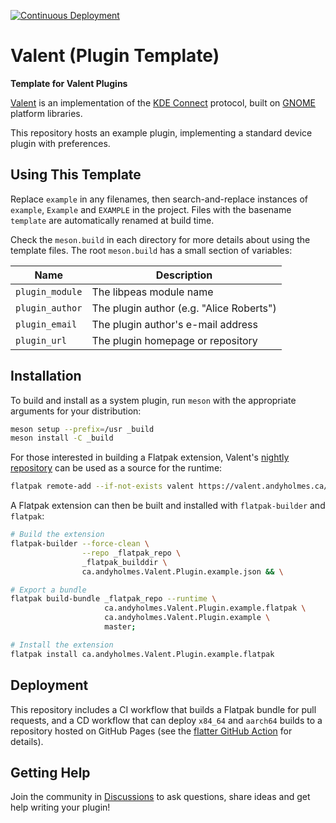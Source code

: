 [![Continuous Deployment](https://github.com/andyholmes/valent-plugin-example/actions/workflows/cd.yml/badge.svg)](https://github.com/andyholmes/valent-plugin-example/actions/workflows/cd.yml)

# Valent (Plugin Template)

**Template for Valent Plugins**

[Valent][valent] is an implementation of the [KDE Connect][kdeconnect] protocol,
built on [GNOME][gnome] platform libraries.

This repository hosts an example plugin, implementing a standard device plugin
with preferences.

## Using This Template

Replace `example` in any filenames, then search-and-replace instances of
`example`, `Example` and `EXAMPLE` in the project. Files with the basename
`template` are automatically renamed at build time.

Check the `meson.build` in each directory for more details about using the
template files. The root `meson.build` has a small section of variables:

| Name            | Description                                        |
|-----------------|----------------------------------------------------|
| `plugin_module` | The libpeas module name                            |
| `plugin_author` | The plugin author (e.g. "Alice Roberts")           |
| `plugin_email`  | The plugin author's e-mail address                 |
| `plugin_url`    | The plugin homepage or repository                  |

## Installation

To build and install as a system plugin, run `meson` with the appropriate
arguments for your distribution:

```sh
meson setup --prefix=/usr _build
meson install -C _build
```

For those interested in building a Flatpak extension, Valent's
[nightly repository][nightly-repo] can be used as a source for the runtime:

```sh
flatpak remote-add --if-not-exists valent https://valent.andyholmes.ca/valent.flatpakrepo
```

A Flatpak extension can then be built and installed with `flatpak-builder` and
`flatpak`:

```sh
# Build the extension
flatpak-builder --force-clean \
                --repo _flatpak_repo \
                _flatpak_builddir \
                ca.andyholmes.Valent.Plugin.example.json && \

# Export a bundle
flatpak build-bundle _flatpak_repo --runtime \
                     ca.andyholmes.Valent.Plugin.example.flatpak \
                     ca.andyholmes.Valent.Plugin.example \
                     master;

# Install the extension
flatpak install ca.andyholmes.Valent.Plugin.example.flatpak
```

## Deployment

This repository includes a CI workflow that builds a Flatpak bundle for pull
requests, and a CD workflow that can deploy `x84_64` and `aarch64` builds to a
repository hosted on GitHub Pages (see the [flatter GitHub Action][flatter] for
details).

## Getting Help

Join the community in [Discussions][discussions] to ask questions, share ideas
and get help writing your plugin!

[valent]: https://github.com/andyholmes/valent
[gnome]: https://www.gnome.org
[kdeconnect]: https://kdeconnect.kde.org
[nightly-repo]: https://valent.andyholmes.ca/repo/index.flatpakrepo
[flatter]: https://github.com/andyholmes/flatter
[discussions]: https://github.com/andyholmes/valent/discussions
